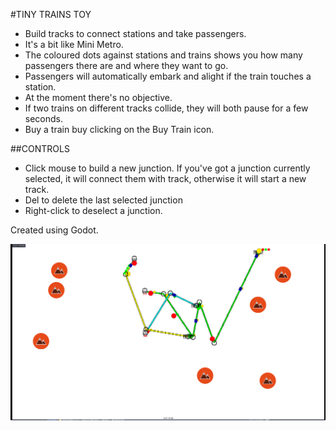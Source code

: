 #TINY TRAINS TOY

* Build tracks to connect stations and take passengers.
* It's a bit like Mini Metro.
* The coloured dots against stations and trains shows you how many passengers there are and where they want to go.
* Passengers will automatically embark and alight if the train touches a station.
* At the moment there's no objective.
* If two trains on different tracks collide, they will both pause for a few seconds.
* Buy a train buy clicking on the Buy Train icon.


##CONTROLS
* Click mouse to build a new junction.  If you've got a junction currently selected, it will connect them with track, otherwise it will start a new track.
* Del to delete the last selected junction
* Right-click to deselect a junction.

Created using Godot.

![Screenshot](https://github.com/SteveSmith16384/TinyTrainsToy/blob/master/docs/Screenshot%20from%202022-10-14%2007-13-16.png)
